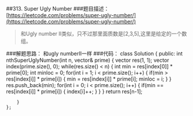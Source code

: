 ##313. Super Ugly Number
###题目描述：[https://leetcode.com/problems/super-ugly-number/](https://leetcode.com/problems/super-ugly-number/)
> 和Ugly number II类似，只不过那里面质数是[2,3,5],这里是给定的一个数组。

###解题思路：
和ugly numberII一样
###代码：
	class Solution {
	public:
	    int nthSuperUglyNumber(int n, vector<int>& prime) {
	        vector<int> res(1, 1);
	        vector<int> index(prime.size(), 0); 
	        while(res.size() < n) {
	            int min = res[index[0]] * prime[0];
	            int minloc = 0;
	            for(int i = 1; i < prime.size(); i++) {
	                if(min > res[index[i]] * prime[i]) {
	                    min = res[index[i]] * prime[i];
	                    minloc = i;
	                }
	            }
	            res.push_back(min);
	            for(int i = 0; i < prime.size(); i++) {
	                if(min == res[index[i]] * prime[i]) {
	                    index[i]++;
	                }
	            }
	        }
	        return res[n-1];
	        
	    }
	};